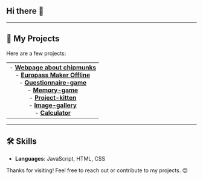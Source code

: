## Hi there 👋
---
## 🚀 My Projects
Here are a few projects:

<table>
  <tr>
    <td style="text-align: center; vertical-align: middle;">
      - <b><a href="https://kostassliazas.github.io/burundukas/">Webpage about chipmunks</a></b><br>
      - <b><a href="https://kostassliazas.github.io/Europass-Maker-Offline/">Europass Maker Offline</a></b><br>
      - <b><a href="https://kostassliazas.github.io/project-k/games/questionnaire/">Questionnaire-game</a></b><br>
      - <b><a href="https://kostassliazas.github.io/memory-game2.github.io/">Memory-game</a></b><br>
      - <b><a href="https://kostassliazas.github.io/project-k">Project-kitten</a></b><br>
      - <b><a href="https://kostassliazas.github.io/gallery/">Image-gallery</a></b><br>
      - <b><a href="https://kostassliazas.github.io/calculator/">Calculator</a></b>
    </td>
  </tr>
</table>

---
## 🛠️ Skills
- **Languages**: JavaScript, HTML, CSS
  
Thanks for visiting! Feel free to reach out or contribute to my projects. 😊
